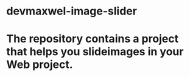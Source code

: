 # devmaxwel-image-slider
# The repository contains a project that helps you slideimages in your Web project.
